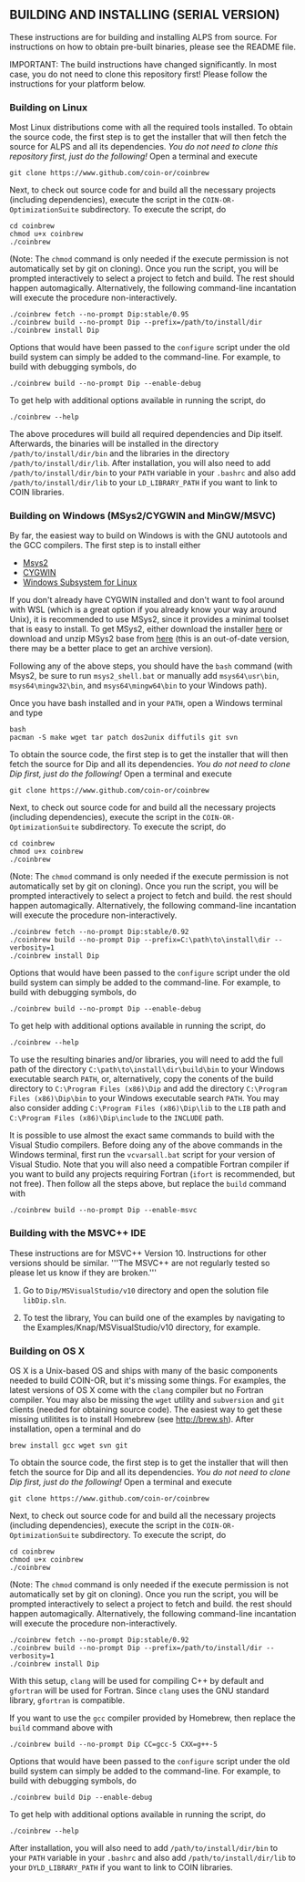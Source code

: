 ## BUILDING AND INSTALLING (SERIAL VERSION)

These instructions are for building and installing ALPS from source. For
instructions on how to obtain pre-built binaries, please see the README file.

IMPORTANT: The build instructions have changed significantly. In most case,
you do not need to clone this repository first! Please follow the instructions
for your platform below.

### Building on Linux

Most Linux distributions come with all the required tools installed. To obtain
the source code, the first step is to get the installer that will then
fetch the source for ALPS and all its dependencies. *You do not need to
clone this repository first, just do the following!* Open a terminal and execute

```
git clone https://www.github.com/coin-or/coinbrew
```

Next, to check out source code for and build all the necessary projects
(including dependencies), execute the script in the `COIN-OR-OptimizationSuite`
subdirectory. To execute the script, do

```
cd coinbrew
chmod u+x coinbrew
./coinbrew
```

(Note: The `chmod` command is only needed if the execute permission is not
automatically set by git on cloning). Once you run the script,
you will be prompted interactively to select a project to fetch and build. The
rest should happen automagically. Alternatively, the following command-line
incantation will execute the procedure non-interactively.

```
./coinbrew fetch --no-prompt Dip:stable/0.95
./coinbrew build --no-prompt Dip --prefix=/path/to/install/dir
./coinbrew install Dip
```

Options that would have been passed to the `configure` script under the old
build system can simply be added to the command-line. For example, to build
with debugging symbols, do

```
./coinbrew build --no-prompt Dip --enable-debug
```

To get help with additional options available in running the script, do

```
./coinbrew --help
```

The above procedures will build all required dependencies and Dip itself.
Afterwards, the binaries will be installed in the directory
`/path/to/install/dir/bin` and the libraries in the directory
`/path/to/install/dir/lib`. After installation, you will also need to add
`/path/to/install/dir/bin` to your `PATH` variable in your `.bashrc` and also
add `/path/to/install/dir/lib` to your `LD_LIBRARY_PATH` if you want to link
to COIN libraries.

### Building on Windows (MSys2/CYGWIN and MinGW/MSVC)

By far, the easiest way to build on Windows is with the GNU autotools and the
GCC compilers. The first step is to install either
   * [Msys2](https://msys2.github.io/)
   * [CYGWIN](http://cygwin.org/)
   * [Windows Subsystem for Linux](https://docs.microsoft.com/en-us/windows/wsl/install-win10)

If you don't already have CYGWIN installed and don't want to fool around with
WSL (which is a great option if you already know your way around Unix), it is
recommended to use MSys2, since it provides a minimal toolset that is easy to
install. To get MSys2, either download the installer
[here](https://msys2.github.io/) or download and unzip MSys2 base from
[here](http://kent.dl.sourceforge.net/project/msys2/Base/x86_64/msys2-base-x86_64-20150512.tar.xz) 
(this is an out-of-date version, there may be a better place to get an archive
version). 

Following any of the above steps, you should have the `bash` command
(with Msys2, be sure to run `msys2_shell.bat` 
or manually add `msys64\usr\bin`, `msys64\mingw32\bin`, and
`msys64\mingw64\bin` to your Windows path).   

Once you have bash installed and in your `PATH`, open a Windows terminal and
type 

```
bash
pacman -S make wget tar patch dos2unix diffutils git svn
```

To obtain the source code, the first step is to get the installer that will then
fetch the source for Dip and all its dependencies. *You do not need to
clone Dip first, just do the following!* Open a terminal and execute

```
git clone https://www.github.com/coin-or/coinbrew
```

Next, to check out source code for and build all the necessary projects
(including dependencies), execute the script in the `COIN-OR-OptimizationSuite`
subdirectory. To execute the script, do

```
cd coinbrew
chmod u+x coinbrew
./coinbrew
```

(Note: The `chmod` command is only needed if the execute permission is not
automatically set by git on cloning). Once you run the script,
you will be prompted interactively to select a project to fetch and build. the
rest should happen automagically. Alternatively, the following command-line
incantation will execute the procedure non-interactively.

```
./coinbrew fetch --no-prompt Dip:stable/0.92
./coinbrew build --no-prompt Dip --prefix=C:\path\to\install\dir --verbosity=1
./coinbrew install Dip
```
Options that would have been passed to the `configure` script under the old
build system can simply be added to the command-line. For example, to build
with debugging symbols, do

```
./coinbrew build --no-prompt Dip --enable-debug
```

To get help with additional options available in running the script, do

```
./coinbrew --help
```

To use the resulting binaries and/or libraries, you will need to add the
full path of the directory `C:\path\to\install\dir\build\bin` to your Windows executable 
search `PATH`, or, alternatively, copy the conents of the build directory to 
`C:\Program Files (x86)\Dip` and add the directory
`C:\Program Files (x86)\Dip\bin` 
to your Windows executable search `PATH`. You may also consider adding
`C:\Program Files (x86)\Dip\lib` to the `LIB` path and 
`C:\Program Files (x86)\Dip\include` to the `INCLUDE` path. 

It is possible to use almost the exact same commands to build with the Visual
Studio compilers. Before doing any of the above commands in the Windows
terminal, first run the `vcvarsall.bat` script for your version of Visual
Studio. Note that you will also need a compatible Fortran compiler if you want
to build any projects requiring Fortran (`ifort` is recommended, but not
free). Then follow all the steps above, but replace the `build` command
with

```
./coinbrew build --no-prompt Dip --enable-msvc
```

### Building with the MSVC++ IDE

These instructions are for MSVC++ Version 10. Instructions for other versions
should be similar. '''The MSVC++ are not regularly tested so please let us
know if they are broken.'''

1. Go to `Dip/MSVisualStudio/v10` directory and open the solution
file `libDip.sln`.

2. To test the library, You can build one of the examples by navigating to the
Examples/Knap/MSVisualStudio/v10 directory, for example.


### Building on OS X

OS X is a Unix-based OS and ships with many of the basic components needed to
build COIN-OR, but it's missing some things. For examples, the latest versions
of OS X come with the `clang` compiler but no Fortran compiler. You may also
be missing the `wget` utility and `subversion` and `git` clients (needed for
obtaining source code). The easiest way to get these missing utilitites is to
install Homebrew (see http://brew.sh). After installation, open a terminal and
do

```
brew install gcc wget svn git
```

To obtain the source code, the first step is to get the installer that will
then fetch the source for Dip and all its dependencies. *You do not need to
clone Dip first, just do the following!* Open a terminal and execute

```
git clone https://www.github.com/coin-or/coinbrew
```

Next, to check out source code for and build all the necessary projects
(including dependencies), execute the script in the `COIN-OR-OptimizationSuite`
subdirectory. To execute the script, do

```
cd coinbrew
chmod u+x coinbrew
./coinbrew
```

(Note: The `chmod` command is only needed if the execute permission is not
automatically set by git on cloning). Once you run the script,
you will be prompted interactively to select a project to fetch and build. the
rest should happen automagically. Alternatively, the following command-line
incantation will execute the procedure non-interactively.

```
./coinbrew fetch --no-prompt Dip:stable/0.92
./coinbrew build --no-prompt Dip --prefix=/path/to/install/dir --verbosity=1
./coinbrew install Dip
```

With this setup, `clang` will be used for compiling C++ by default and
`gfortran` will be used for Fortran. Since `clang` uses the GNU standard
library, `gfortran` is compatible.

If you want to use the `gcc` compiler provided by Homebrew, then replace the
`build` command above with

```
./coinbrew build --no-prompt Dip CC=gcc-5 CXX=g++-5
```

Options that would have been passed to the `configure` script under the old
build system can simply be added to the command-line. For example, to build
with debugging symbols, do

```
./coinbrew build Dip --enable-debug
```

To get help with additional options available in running the script, do

```
./coinbrew --help
```
After installation, you will also need to add `/path/to/install/dir/bin` to your
`PATH` variable in your `.bashrc` and also add `/path/to/install/dir/lib`
to your `DYLD_LIBRARY_PATH` if you want to link to COIN libraries.  

